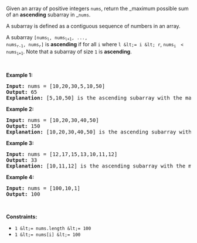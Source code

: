 Given an array of positive integers `` nums ``, return the _maximum possible sum of an __ascending__ subarray in _`` nums ``.

A subarray is defined as a contiguous sequence of numbers in an array.

A subarray <code>[nums<sub>l</sub>, nums<sub>l+1</sub>, ..., nums<sub>r-1</sub>, nums<sub>r</sub>]</code> is __ascending__ if for all `` i `` where `` l &lt;= i &lt; r ``, <code>nums<sub>i </sub> &lt; nums<sub>i+1</sub></code>. Note that a subarray of size `` 1 `` is __ascending__.

&nbsp;

__Example 1:__

<pre>
<strong>Input:</strong> nums = [10,20,30,5,10,50]
<strong>Output:</strong> 65
<strong>Explanation: </strong>[5,10,50] is the ascending subarray with the maximum sum of 65.
</pre>

__Example 2:__

<pre>
<strong>Input:</strong> nums = [10,20,30,40,50]
<strong>Output:</strong> 150
<strong>Explanation: </strong>[10,20,30,40,50] is the ascending subarray with the maximum sum of 150.
</pre>

__Example 3:__

<pre>
<strong>Input:</strong> nums = [12,17,15,13,10,11,12]
<strong>Output:</strong> 33
<strong>Explanation: </strong>[10,11,12] is the ascending subarray with the maximum sum of 33.
</pre>

__Example 4:__

<pre>
<strong>Input:</strong> nums = [100,10,1]
<strong>Output:</strong> 100
</pre>

&nbsp;

__Constraints:__

*   `` 1 &lt;= nums.length &lt;= 100 ``
*   `` 1 &lt;= nums[i] &lt;= 100 ``